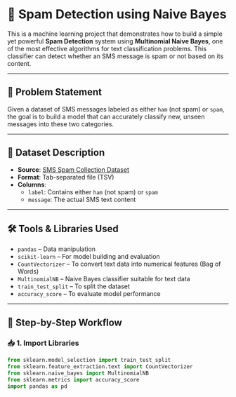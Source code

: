 # 📧 Spam Detection using Naive Bayes

This is a machine learning project that demonstrates how to build a simple yet powerful **Spam Detection** system using **Multinomial Naive Bayes**, one of the most effective algorithms for text classification problems. This classifier can detect whether an SMS message is spam or not based on its content.

---

## 🧠 Problem Statement

Given a dataset of SMS messages labeled as either `ham` (not spam) or `spam`, the goal is to build a model that can accurately classify new, unseen messages into these two categories.

---

## 📂 Dataset Description

- **Source**: [SMS Spam Collection Dataset](https://raw.githubusercontent.com/justmarkham/pycon-2016-tutorial/master/data/sms.tsv)
- **Format**: Tab-separated file (TSV)
- **Columns**:
  - `label`: Contains either `ham` (not spam) or `spam`
  - `message`: The actual SMS text content

---

## 🛠️ Tools & Libraries Used

- `pandas` – Data manipulation
- `scikit-learn` – For model building and evaluation
- `CountVectorizer` – To convert text data into numerical features (Bag of Words)
- `MultinomialNB` – Naive Bayes classifier suitable for text data
- `train_test_split` – To split the dataset
- `accuracy_score` – To evaluate model performance

---

## 🚀 Step-by-Step Workflow

### 📥 1. Import Libraries

```python
from sklearn.model_selection import train_test_split
from sklearn.feature_extraction.text import CountVectorizer
from sklearn.naive_bayes import MultinomialNB
from sklearn.metrics import accuracy_score
import pandas as pd


